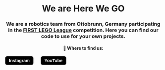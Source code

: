 <h1 align="center">We are Here We GO</h1>
<h3 align="center">
  We are a robotics team from Ottobrunn, Germany participating in the <a href="https://www.firstlegoleague.org/">FIRST LEGO League</a> competition. Here you can find our code to use for your own projects.
</h3>
<h4 align="center">🎯 Where to find us:
</h4>
<p>
  <a href="https://www.instagram.com/herewego_robotics/" style="text-decoration:none; display:inline-flex; align-items:center; background-color:#000000; color:#ffffff; padding:6px 12px; border-radius:6px; margin-right:10px; font-weight:bold; font-family:sans-serif;">
    Instagram    
  </a>
  <a href="https://www.youtube.com/@HereWeGO-w1j" style="text-decoration:none; display:inline-flex; align-items:center; background-color:#000000; color:#ffffff; padding:6px 12px; border-radius:6px; margin-left:10px; font-weight:bold; font-family:sans-serif;">
    YouTube
  </a>
</p>















